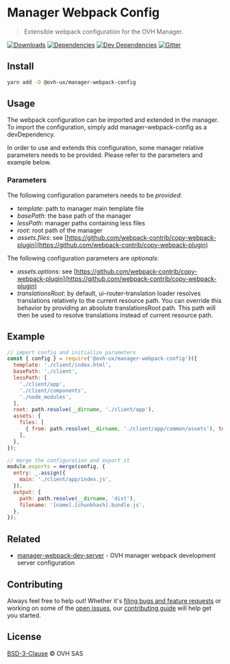 # Manager Webpack Config

> Extensible webpack configuration for the OVH Manager.

[![Downloads](https://badgen.net/npm/dt/@ovh-ux/manager-webpack-config)](https://npmjs.com/package/@ovh-ux/manager-webpack-config) [![Dependencies](https://badgen.net/david/dep/ovh-ux/manager-webpack-config)](https://npmjs.com/package/@ovh-ux/manager-webpack-config?activeTab=dependencies) [![Dev Dependencies](https://badgen.net/david/dev/ovh-ux/manager-webpack-config)](https://npmjs.com/package/@ovh-ux/manager-webpack-config?activeTab=dependencies) [![Gitter](https://badgen.net/badge/gitter/ovh-ux/blue?icon=gitter)](https://gitter.im/ovh/ux)

## Install

```sh
yarn add -D @ovh-ux/manager-webpack-config
```

## Usage

The webpack configuration can be imported and extended in the manager.
To import the configuration, simply add manager-webpack-config as a devDependency.

In order to use and extends this configuration, some manager relative parameters needs
to be provided. Please refer to the parameters and example below.

### Parameters

The following configuration parameters needs to be _provided_:

- _template_: path to manager main template file
- _basePath_: the base path of the manager
- _lessPath_: manager paths containing less files
- _root_: root path of the manager
- _assets.files_: see [https://github.com/webpack-contrib/copy-webpack-plugin](https://github.com/webpack-contrib/copy-webpack-plugin)

The following configuration parameters are _optionals_:
- _assets.options_: see [https://github.com/webpack-contrib/copy-webpack-plugin](https://github.com/webpack-contrib/copy-webpack-plugin)
- _translationsRoot_: by default, ui-router-translation loader resolves translations
   relatively to the current resource path. You can override this behavior by providing
   an absolute translationsRoot path. This path will then be used to resolve translations
   instead of current resource path.

## Example

```js
// import config and initialize parameters
const { config } = require('@ovh-ux/manager-webpack-config')({
  template: './client/index.html',
  basePath: './client',
  lessPath: [
    './client/app',
    './client/components',
    './node_modules',
  ],
  root: path.resolve(__dirname, './client/app'),
  assets: {
    files: [
      { from: path.resolve(__dirname, './client/app/common/assets'), to: 'assets' },
    ],
  },
});

// merge the configuration and export it
module.exports = merge(config, {
  entry: _.assign({
    main: './client/app/index.js',
  }),
  output: {
    path: path.resolve(__dirname, 'dist'),
    filename: '[name].[chunkhash].bundle.js',
  },
});
```

## Related

* [manager-webpack-dev-server](https://github.com/ovh-ux/manager-webpack-dev-server) - OVH manager webpack development server configuration

## Contributing

Always feel free to help out! Whether it's [filing bugs and feature requests](https://github.com/ovh-ux/manager-webpack-config/issues/new) or working on some of the [open issues](https://github.com/ovh-ux/manager-webpack-config/issues), our [contributing guide](CONTRIBUTING.md) will help get you started.

## License

[BSD-3-Clause](LICENSE) © OVH SAS
